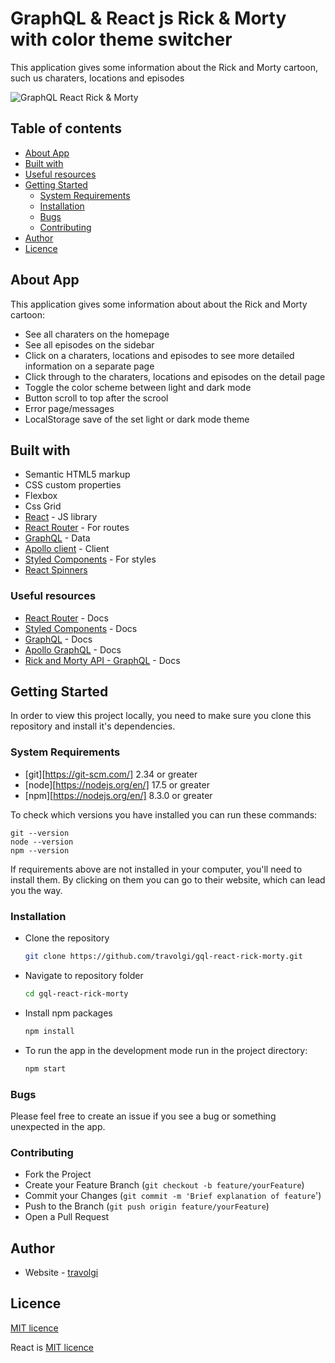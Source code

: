 # GraphQL & React js Rick & Morty with color theme switcher

This application gives some information about the Rick and Morty cartoon, such us charaters, locations and episodes

![GraphQL React Rick & Morty](./screenshot.webp)

## Table of contents

- [About App](#about-app)
- [Built with](#built-with)
- [Useful resources](#useful-resources)
- [Getting Started](#getting-started)
  - [System Requirements](#system-requirements)
  - [Installation](#installation)
  - [Bugs](#bugs)
  - [Contributing](#contributing)
- [Author](#author)
- [Licence](#licence) 


## About App

This application gives some information about about the Rick and Morty cartoon:

- See all charaters on the homepage
- See all episodes on the sidebar
- Click on a charaters, locations and episodes to see more detailed information on a separate page
- Click through to the charaters, locations and episodes on the detail page
- Toggle the color scheme between light and dark mode
- Button scroll to top after the scrool
- Error page/messages
- LocalStorage save of the set light or dark mode theme

## Built with

- Semantic HTML5 markup
- CSS custom properties
- Flexbox
- Css Grid
- [React](https://reactjs.org/) - JS library
- [React Router](https://reactrouter.com/) - For routes
- [GraphQL](https://graphql.org/) - Data
- [Apollo client](https://www.apollographql.com/) - Client
- [Styled Components](https://styled-components.com/) - For styles
- [React Spinners](https://www.npmjs.com/package/react-spinners)

### Useful resources

- [React Router](https://reactrouter.com/docs/en/v6) - Docs
- [Styled Components](https://styled-components.com/docs) - Docs
- [GraphQL](https://graphql.org/) - Docs
- [Apollo GraphQL](https://www.apollographql.com/docs/react/) - Docs
- [Rick and Morty API - GraphQL](https://rickandmortyapi.com) - Docs

## Getting Started

In order to view this project locally, you need to make sure you clone this repository and install it's dependencies.

### System Requirements

- [git][https://git-scm.com/] 2.34 or greater
- [node][https://nodejs.org/en/] 17.5 or greater
- [npm][https://nodejs.org/en/] 8.3.0 or greater

To check which versions you have installed you can run these commands:
```
git --version
node --version
npm --version
```
If requirements above are not installed in your computer, you'll need to install them. By clicking on them you can go to their website, which can lead you the way.

### Installation

- Clone the repository
  ```sh
  git clone https://github.com/travolgi/gql-react-rick-morty.git
  ```
- Navigate to repository folder
  ```sh
  cd gql-react-rick-morty
  ```
- Install npm packages
  ```sh
  npm install
  ```
- To run the app in the development mode run in the project directory: 
  ```sh
  npm start
  ```

### Bugs

Please feel free to create an issue if you see a bug or something unexpected in the app.

### Contributing

- Fork the Project
- Create your Feature Branch (`git checkout -b feature/yourFeature`)
- Commit your Changes (`git commit -m 'Brief explanation of feature`')
- Push to the Branch (`git push origin feature/yourFeature`)
- Open a Pull Request

## Author

- Website - [travolgi](https://travolgi.it)

## Licence 
[MIT licence](https://github.com/travolgi/gql-react-rick-morty/blob/master/LICENSE)

React is [MIT licence](https://github.com/facebook/react/blob/main/LICENSE)